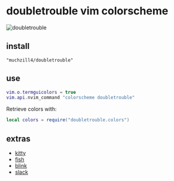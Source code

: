 # doubletrouble vim colorscheme

![doubletrouble](../assets/nvim.png)

## install

```text
"muchzill4/doubletrouble"
```

## use

```lua
vim.o.termguicolors = true
vim.api.nvim_command "colorscheme doubletrouble"
```

Retrieve colors with:

```lua
local colors = require("doubletrouble.colors")
```

## extras

- [kitty](dist/kitty/doubletrouble.conf)
- [fish](dist/fish/doubletrouble.fish)
- [blink](dist/blink/blink.js)
- [slack](dist/slack/slack.txt)
